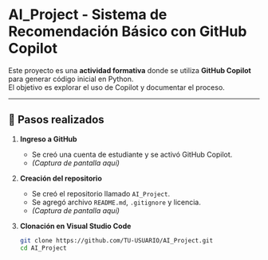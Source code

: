 # AI_Project - Sistema de Recomendación Básico con GitHub Copilot

Este proyecto es una **actividad formativa** donde se utiliza **GitHub Copilot** para generar código inicial en Python.  
El objetivo es explorar el uso de Copilot y documentar el proceso.

---

## 🚀 Pasos realizados

1. **Ingreso a GitHub**  
   - Se creó una cuenta de estudiante y se activó GitHub Copilot.  
   - *(Captura de pantalla aquí)*

2. **Creación del repositorio**  
   - Se creó el repositorio llamado `AI_Project`.  
   - Se agregó archivo `README.md`, `.gitignore` y licencia.  
   - *(Captura de pantalla aquí)*

3. **Clonación en Visual Studio Code**  
   ```bash
   git clone https://github.com/TU-USUARIO/AI_Project.git
   cd AI_Project
